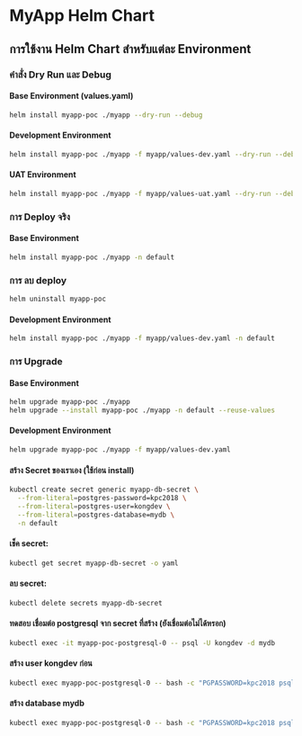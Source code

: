 # MyApp Helm Chart

## การใช้งาน Helm Chart สำหรับแต่ละ Environment

### คำสั่ง Dry Run และ Debug

#### Base Environment (values.yaml)
```bash
helm install myapp-poc ./myapp --dry-run --debug
```

#### Development Environment
```bash
helm install myapp-poc ./myapp -f myapp/values-dev.yaml --dry-run --debug
```

#### UAT Environment
```bash
helm install myapp-poc ./myapp -f myapp/values-uat.yaml --dry-run --debug
```

### การ Deploy จริง

#### Base Environment
```bash
helm install myapp-poc ./myapp -n default
```

### การ ลบ deploy
```bash
helm uninstall myapp-poc
```

#### Development Environment
```bash
helm install myapp-poc ./myapp -f myapp/values-dev.yaml -n default
```

### การ Upgrade

#### Base Environment
```bash
helm upgrade myapp-poc ./myapp
helm upgrade --install myapp-poc ./myapp -n default --reuse-values
```

#### Development Environment
```bash
helm upgrade myapp-poc ./myapp -f myapp/values-dev.yaml
```


#### สร้าง Secret ของเราเอง (ใช้ก่อน install)
```bash
kubectl create secret generic myapp-db-secret \
  --from-literal=postgres-password=kpc2018 \
  --from-literal=postgres-user=kongdev \
  --from-literal=postgres-database=mydb \
  -n default
```

#### เช็ค secret:
```bash
kubectl get secret myapp-db-secret -o yaml
```

#### ลบ secret:
```bash
kubectl delete secrets myapp-db-secret
```

#### ทดสอบ เชื่อมต่อ postgresql จาก secret ที่สร้าง (ยังเชื่อมต่อไม่ได้หรอก)
```bash
kubectl exec -it myapp-poc-postgresql-0 -- psql -U kongdev -d mydb
```

#### สร้าง user kongdev ก่อน
```bash
kubectl exec myapp-poc-postgresql-0 -- bash -c "PGPASSWORD=kpc2018 psql -U postgres -c \"CREATE USER kongdev WITH PASSWORD 'kpc2018';\""
```

#### สร้าง database mydb
```bash
kubectl exec myapp-poc-postgresql-0 -- bash -c "PGPASSWORD=kpc2018 psql -U postgres -c 'CREATE DATABASE mydb OWNER kongdev;'"
```